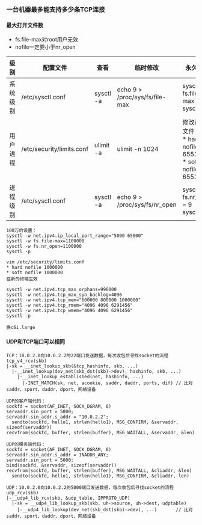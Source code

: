 ### 一台机器最多能支持多少条TCP连接

#### 最大打开文件数
* fs.file-max对root用户无效
* nofile一定要小于nr_open

| 级别    | 配置文件 | 查看 | 临时修改 | 永久修改 |
| --     | ----    | --  | ----    | ----   |
| 系统级别 | /etc/sysctl.conf           | sysctl -a | echo 9 > /proc/sys/fs/file-max | sysctl -w fs.file-max = 9 <br/>sysctl -p |
| 用户进程 | /etc/security/limits.conf  | ulimit -a | ulimit -n 1024                 | 修改配置文件：<br/>\* hard nofile 65536<br/>\* soft nofile 65536 |
| 进程级别 | /etc/sysctl.conf           | sysctl -a | echo 9 > /proc/sys/fs/nr_open  | sysctl -w fs.nr_open = 9 <br/>sysctl -p |

```
100万的设置：
sysctl -w net.ipv4.ip_local_port_range="5000 65000"
sysctl -w fs.file-max=1100000
sysctl -w fs.nr_open=1100000
sysctl -p

vim /etc/security/limits.conf
* hard nofile 1000000
* soft nofile 1000000
在新的终端生效

sysctl -w net.ipv4.tcp_max_orphans=990000
sysctl -w net.ipv4.tcp_max_syn_backlog=4096
sysctl -w net.ipv4.tcp_mem="600000 800000 1000000"
sysctl -w net.ipv4.tcp_rmem="4096 4096 6291456"
sysctl -w net.ipv4.tcp_wmem="4096 4096 6291456"
sysctl -p

换c6i.large
```

#### UDP和TCP端口可以相同
```
TCP：10.0.2.0向10.0.2.2的22端口发送数据，每次收包后寻找socket的流程
tcp_v4_rcv(skb)
|-sk = __inet_lookup_skb(&tcp_hashinfo, skb, ...)  
  |-__inet_lookup(dev_net(skb_dst(skb)->dev), hashinfo, skb, ...)
    |-__inet_lookup_established(net, hashinfo, ...)
      |-INET_MATCH(sk, net, acookie, saddr, daddr, ports, dif) // 比对saddr、sport、daddr、dport、网络设备

UDP的客户端代码：
sockfd = socket(AF_INET, SOCK_DGRAM, 0)
servaddr.sin_port = 5000;
servaddr.sin_addr.s_addr = "10.0.2.2";
  sendto(sockfd, hello1, strlen(hello1), MSG_CONFIRM, &servaddr, sizeof(servaddr))
recvfrom(sockfd, buffer, strlen(buffer), MSG_WAITALL, &servaddr, &len)

UDP的服务端代码：
sockfd = socket(AF_INET, SOCK_DGRAM, 0)
servaddr.sin_addr.s_addr = INADDR_ANY;
servaddr.sin_port = 5000;
bind(sockfd, &servaddr, sizeof(servaddr))
recvfrom(sockfd, buffer, strlen(buffer), MSG_WAITALL, &cliaddr, &len)
  sendto(sockfd, hello1, strlen(hello1), MSG_CONFIRM, &cliaddr, len)

UDP：10.0.2.0向10.0.2.2的5000端口发送数据，每次收包后寻找socket的流程
udp_rcv(skb)
|-__udp4_lib_rcv(skb, &udp_table, IPPROTO_UDP)
  |-sk = __udp4_lib_lookup_skb(skb, uh->source, uh->dest, udptable)
    |-__udp4_lib_lookup(dev_net(skb_dst(skb)->dev), ...)       // 比对saddr、sport、daddr、dport、网络设备
```